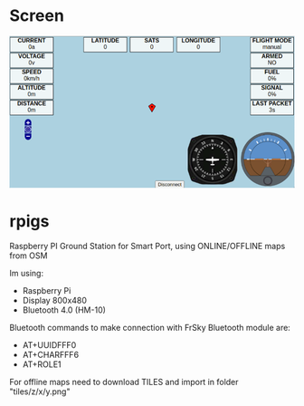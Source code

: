 # Screen
![Screen](screen.png)

# rpigs
Raspberry PI Ground Station for Smart Port, using ONLINE/OFFLINE maps from OSM

Im using:
- Raspberry Pi
- Display 800x480
- Bluetooth 4.0 (HM-10)
 
Bluetooth commands to make connection with FrSky Bluetooth module are: 
- AT+UUIDFFF0 
- AT+CHARFFF6 
- AT+ROLE1

For offline maps need to download TILES and import in folder "tiles/z/x/y.png"
